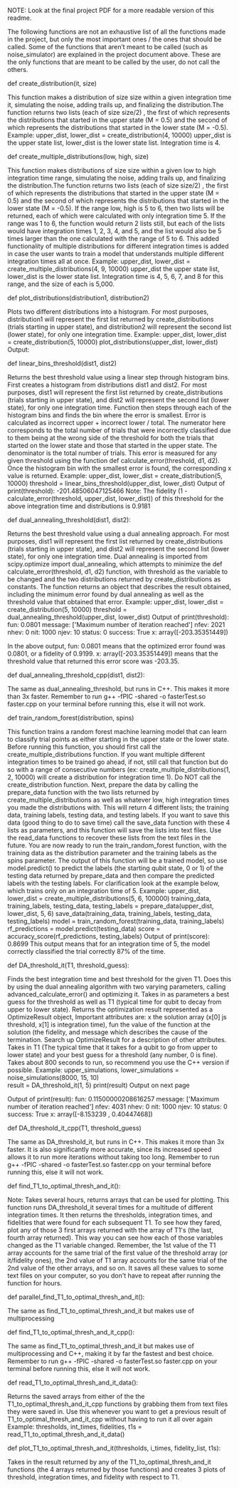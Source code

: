 NOTE: Look at the final project PDF for a more readable version of this readme.


The following functions are not an exhaustive list of all the functions made in the project, but only the most important ones / the ones that should be called. Some of the functions that aren’t meant to be called (such as noise_simulator) are explained in the project document above. These are the only functions that are meant to be called by the user, do not call the others. 


def create_distribution(it, size)

This function makes a distribution of size size within a given integration time it, simulating the noise, adding trails up, and finalizing the distribution.The function returns two lists (each of size size/2) , the first of which represents the distributions that started in the upper state (M = 0.5) and the second of which represents the distributions that started in the lower state (M = -0.5). Example:
upper_dist, lower_dist = create_distribution(4, 10000)
upper_dist is the upper state list, lower_dist is the lower state list. Integration time is 4.

def create_multiple_distributions(low, high, size)

This function makes distributions of size size within a given low to high integration time range, simulating the noise, adding trails up, and finalizing the distribution.The function returns two lists (each of size size/2) , the first of which represents the distributions that started in the upper state (M = 0.5) and the second of which represents the distributions that started in the lower state (M = -0.5). If the range low, high is 5 to 6, then two lists will be returned, each of which were calculated with only integration time 5. If the range was 1 to 6, the function would return 2 lists still, but each of the lists would have integration times 1, 2, 3, 4, and 5, and the list would also be 5 times larger than the one calculated with the range of 5 to 6. This added functionality of multiple distributions for different integration times is added in case the user wants to train a model that understands multiple different integration times all at once. 
Example:
upper_dist, lower_dist = create_multiple_distributions(4, 9, 10000)
upper_dist the upper state list, lower_dist is the lower state list. Integration time is 4, 5, 6, 7, and 8 for this range, and the size of each is 5,000. 

def plot_distributions(distribution1, distribution2) 

Plots two different distributions into a histogram.  For most purposes, distribution1 will represent the first list returned by create_distributions (trials starting in upper state), and distribution2 will represent the second list (lower state), for only one integration time. 
Example: 
upper_dist, lower_dist = create_distribution(5, 10000)
plot_distributions(upper_dist, lower_dist)
Output: 



def linear_bins_threshold(dist1, dist2)

Returns the best threshold value using a linear step through histogram bins. First creates a histogram from distributions dist1 and dist2.  For most purposes, dist1 will represent the first list returned by create_distributions (trials starting in upper state), and dist2 will represent the second list (lower state), for only one integration time. Function then steps through each of the histogram bins and finds the bin where the error is smallest. Error is calculated as incorrect upper + incorrect lower / total. The numerator here corresponds to the total number of trials that were incorrectly classified due to them being at the wrong side of the threshold for both the trials that started on the lower state and those that started in the upper state. The denominator is the total number of trials. This error is measured for any given threshold using the function def calculate_error(threshold, d1, d2). Once the histogram bin with the smallest error is found, the corresponding x value is returned.
Example:
upper_dist, lower_dist = create_distribution(5, 10000)
threshold = linear_bins_threshold(upper_dist, lower_dist)
Output of print(threshold):
-201.48506047125466
Note: The fidelity (1 - calculate_error(threshold, upper_dist, lower_dist)) of this threshold for the above integration time and distributions is 0.9181









def dual_annealing_threshold(dist1, dist2):

Returns the best threshold value using a dual annealing approach. For most purposes, dist1 will represent the first list returned by create_distributions (trials starting in upper state), and dist2 will represent the second list (lower state), for only one integration time. Dual annealing is imported from scipy.optimize import dual_annealing, which attempts to minimize the def calculate_error(threshold, d1, d2) function, with threshold as the variable to be changed and the two distributions returned by create_distributions as constants. The function returns an object that describes the result obtained, including the minimum error found by dual annealing as well as the threshold value that obtained that error. 
Example:
upper_dist, lower_dist = create_distribution(5, 10000)
threshold = dual_annealing_threshold(upper_dist, lower_dist)
Output of print(threshold):
fun: 0.0801
 message: ['Maximum number of iteration reached']
    nfev: 2021
    nhev: 0
     nit: 1000
    njev: 10
  status: 0
 success: True
       x: array([-203.35351449])

In the above output, fun: 0.0801 means that the optimized error found was 0.0801, or a fidelity of 0.9199.  x: array([-203.35351449]) means that the threshold value that returned this error score was -203.35. 

def dual_annealing_threshold_cpp(dist1, dist2):

The same as dual_annealing_threshold, but runs in C++. This makes it more than 3x faster. Remember to run g++ -fPIC -shared -o fasterTest.so faster.cpp on your terminal before running this, else it will not work. 


def train_random_forest(distribution, spins)

This function trains a random forest machine learning model that can learn to classify trial points as either starting in the upper state or the lower state. Before running this function, you should first call the create_multiple_distributions function. If you want multiple different integration times to be trained go ahead, if not, still call that function but do so with a range of consecutive numbers (ex: create_multiple_distributions(1, 2, 10000) will create a distribution for integration time 1). Do NOT call the create_distribution function. Next, prepare the data by calling the prepare_data function with the two lists returned by create_multiple_distributions as well as whatever low, high integration times you made the distributions with. This will return 4 different lists; the training data, training labels, testing data, and testing labels. If you want to save this data (good thing to do to save time) call the save_data function with these 4 lists as parameters, and this function will save the lists into text files. Use the read_data functions to recover these lists from the text files in the future. You are now ready to run the train_random_forest function, with the training data as the distribution parameter and the training labels as the spins parameter. The output of this function will be a trained model, so use model.predict() to predict the labels (the starting qubit state, 0 or 1) of the testing data returned by prepare_data and then compare the predicted labels with the testing labels. For clarification look at the example below, which trains only on an integration time of 5. 
Example:
upper_dist, lower_dist = create_multiple_distributions(5, 6, 100000) 
training_data, training_labels, testing_data, testing_labels = prepare_data(upper_dist, lower_dist, 5, 6)
save_data(training_data, training_labels, testing_data, testing_labels)
model = train_random_forest(training_data, training_labels)
rf_predictions = model.predict(testing_data)
score = accuracy_score(rf_predictions, testing_labels)
Output of print(score): 0.8699
This output means that for an integration time of 5, the model correctly classified the trial correctly 87% of the time. 


def DA_threshold_it(T1, threshold_guess):


Finds the best integration time and best threshold for the given T1. Does this by using the dual annealing algorithm with two varying parameters, calling advanced_calculate_error() and optimizing it. Takes in as parameters a best guess for the threshold as well as T1 (typical time for qubit to decay from upper to lower state). Returns the optimization result represented as a OptimizeResult object, Important attributes are: x the solution array (x[0] js threshold, x[1] is integration time), fun the value of the function at the solution (the fidelity, and message which describes the cause of the termination. Search up OptimizeResult for a description of other attributes. Takes in T1 (The typical time that it takes for a qubit to go from upper to lower state) and your best guess for a threshold (any number, 0 is fine). Takes about 800 seconds to run, so recommend you use the C++ version if possible. 
Example: 
upper_simulations, lower_simulations = noise_simulations(8000, 15, 10)  
result = DA_threshold_it(1, 5)
print(result)
Output on next page


Output of print(result): 
fun: 0.11500000208616257
 message: ['Maximum number of iteration reached']
    nfev: 4031
    nhev: 0
     nit: 1000
    njev: 10
  status: 0
 success: True
       x: array([-8.153239  ,  0.40447468])


def DA_threshold_it_cpp(T1, threshold_guess) 

The same as DA_threshold_it, but runs in C++. This makes it more than 3x faster. It is also significantly more accurate, since its increased speed allows it to run more iterations without taking too long.  Remember to run g++ -fPIC -shared -o fasterTest.so faster.cpp on your terminal before running this, else it will not work. 



def find_T1_to_optimal_thresh_and_it():

Note: Takes several hours,  returns arrays that can be used for plotting. This function runs DA_threshold_it several times for a multitude of different integration times. It then returns the thresholds, integration times, and fidelities that were found for each subsequent T1. To see how they fared, plot any of those 3 first arrays returned with the array of T1's (the last, fourth array returned). This way you can see how each of those variables changed as the T1 variable changed. Remember, the 1st value of the T1 array accounts for the same trial of the first value of the threshold array (or it/fidelity ones), the 2nd value of T1 array accounts for the same trial of the 2nd value of the other arrays, and so on. It saves all these values to some text files on your computer, so you don't have to repeat after running the function for hours.


def parallel_find_T1_to_optimal_thresh_and_it():

The same as find_T1_to_optimal_thresh_and_it but makes use of multiprocessing


def find_T1_to_optimal_thresh_and_it_cpp():

The same as find_T1_to_optimal_thresh_and_it but makes use of multiprocessing and C++, making it by far the fastest and best choice. Remember to run g++ -fPIC -shared -o fasterTest.so faster.cpp on your terminal before running this, else it will not work.


def read_T1_to_optimal_thresh_and_it_data():

Returns the saved arrays from either of the the T1_to_optimal_thresh_and_it_cpp functions by grabbing them from text files they were saved in. Use this whenever you want to get a previous result of T1_to_optimal_thresh_and_it_cpp without having to run it all over again 
Example:
thresholds, int_times, fidelities, t1s = read_T1_to_optimal_thresh_and_it_data()


def plot_T1_to_optimal_thresh_and_it(thresholds, i_times, fidelity_list, t1s):

Takes in the result returned by any of the T1_to_optimal_thresh_and_it functions (the 4 arrays returned by those functions) and creates 3 plots of threshold, integration times, and fidelity with respect to T1.  

